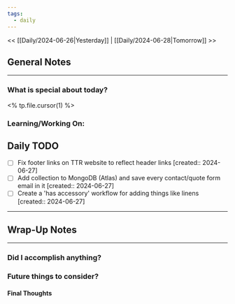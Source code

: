 ```yaml
---
tags:
  - daily
---
```

<< [[Daily/2024-06-26|Yesterday]] |  [[Daily/2024-06-28|Tomorrow]] >>

## General Notes
---
### What is special about today?
<% tp.file.cursor(1) %>

### Learning/Working On:



## Daily TODO
- [ ] Fix footer links on TTR website to reflect header links  [created:: 2024-06-27]
- [ ] Add collection to MongoDB (Atlas) and save every contact/quote form email in it  [created:: 2024-06-27]
- [ ] Create a 'has accessory' workflow for adding things like linens  [created:: 2024-06-27]
---




## Wrap-Up Notes
---
### Did I accomplish anything?
### Future things to consider?
#### Final Thoughts

